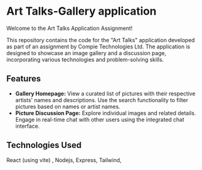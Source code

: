 

<h1>Art Talks-Gallery application</h1>

<p>Welcome to the Art Talks Application Assignment!</p>

<p>This repository contains the code for the "Art Talks" application developed as part of an assignment by Compie Technologies Ltd. The application is designed to showcase an image gallery and a discussion page, incorporating various technologies and problem-solving skills.</p>

<h2>Features</h2>

<ul>
    <li><strong>Gallery Homepage:</strong> View a curated list of pictures with their respective artists' names and descriptions. Use the search functionality to filter pictures based on names or artist names.</li>
    <li><strong>Picture Discussion Page:</strong> Explore individual images and related details. Engage in real-time chat with other users using the integrated chat interface.</li>
</ul>


<h2>Technologies Used</h2>

<p>React (using vite) , Nodejs, Express, Tailwind, 
</p>





